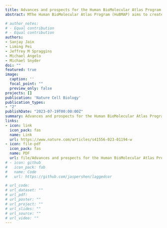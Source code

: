 ```yaml
---
title: Advances and prospects for the Human BioMolecular Atlas Program (HuBMAP)
abstract: MThe Human BioMolecular Atlas Program (HuBMAP) aims to create a multi-scale spatial atlas of the healthy human body at single-cell resolution by applying advanced technologies and disseminating resources to the community. As the HuBMAP moves past its first phase, creating ontologies, protocols and pipelines, this Perspective introduces the production phase, the generation of reference spatial maps of functional tissue units across many organs from diverse populations and the creation of mapping tools and infrastructure to advance biomedical research.

# author_notes:
# - Equal contribution
# - Equal contribution
authors:
- Sanjay Jain
- Liming Pei
- Jeffrey M Spraggins
- Michael Angelo
- Michael Snyder
doi: ""
featured: true
image:
  caption: ''
  focal_point: ""
  preview_only: false
projects: []
publication: 'Nature Cell Biology'
publication_types:
- "2"
publishDate: "2023-07-19T00:00:00Z"
summary: Advances and prospects for the Human BioMolecular Atlas Program (HuBMAP)
links:
- icon: link
  icon_pack: fas
  name: Link
  url: https://www.nature.com/articles/s41556-023-01194-w
- icon: file-pdf
  icon_pack: fas
  name: PDF
  url: file/Advances and prospects for the Human BioMolecular Atlas Program (HuBMAP).pdf
# - icon: github
#   icon_pack: fab
#   name: Code
#   url: https://github.com/jaspershen/laggedcor

# url_code: 
# url_dataset: ""
# url_pdf: 
# url_poster: ""
# url_project: ""
# url_slides: ""
# url_source: ""
# url_video: ""
---
```


